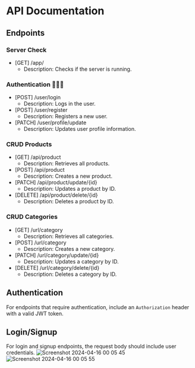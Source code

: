 # API Documentation

## Endpoints

### Server Check
- [GET] /app/
  - Description: Checks if the server is running.

### Authentication 👨🏼‍💻
- [POST] /user/login
  - Description: Logs in the user.
- [POST] /user/register
  - Description: Registers a new user.
- [PATCH] /user/profile/update
  - Description: Updates user profile information.

### CRUD Products
- [GET] /api/product
  - Description: Retrieves all products.
- [POST] /api/product
  - Description: Creates a new product.
- [PATCH] /api/product/update/{id}
  - Description: Updates a product by ID.
- [DELETE] /api/product/delete/{id}
  - Description: Deletes a product by ID.

### CRUD Categories
- [GET] /url/category
  - Description: Retrieves all categories.
- [POST] /url/category
  - Description: Creates a new category.
- [PATCH] /url/category/update/{id}
  - Description: Updates a category by ID.
- [DELETE] /url/category/delete/{id}
  - Description: Deletes a category by ID.

## Authentication
For endpoints that require authentication, include an `Authorization` header with a valid JWT token.

## Login/Signup

For login and signup endpoints, the request body should include user credentials.
![Screenshot 2024-04-16 00 05 45](https://github.com/anshukumari181405/arba/assets/146926520/c0659af8-a9c6-4d62-bf74-07d20cc62c51)
![Screenshot 2024-04-16 00 05 55](https://github.com/anshukumari181405/arba/assets/146926520/e0f37178-6281-4471-9367-6aee48b68cde)




